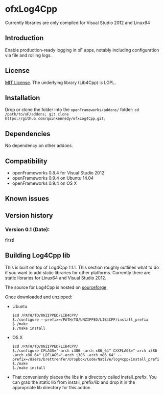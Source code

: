 ofxLog4Cpp
=====================================

Currently libraries are only compiled for Visual Studio 2012 and Linux64

Introduction
------------
Enable production-ready logging in oF apps, notably including configuration via file and rolling logs.

License
-------
[MIT License](https://en.wikipedia.org/wiki/MIT_License). The underlying library (Lib4Cpp) is LGPL.

Installation
------------
Drop or clone the folder into the `openFrameworks/addons/` folder: `cd /path/to/oF/addons; git clone https://github.com/quinkennedy/ofxLog4Cpp.git;`

Dependencies
------------
No dependency on other addons.

Compatibility
------------

* openFrameworks 0.8.4 for Visual Studio 2012
* openFrameworks 0.9.4 on Ubuntu 14.04
* openFrameworks 0.9.4 on OS X

Known issues
------------

Version history
------------
### Version 0.1 (Date):
first!

Building Log4Cpp lib
------------
This is built on top of Log4Cpp 1.1.1. This section roughly outlines what to do if you want to add static libraries for other platforms. Currently there are static libraries for Linux64 and Visual Studio 2012.

The source for Log4Cpp is hosted on [sourceforge](https://sourceforge.net/projects/log4cpp/files/)

Once downloaded and unzipped:
* Ubuntu

	```
	$cd /PATH/TO/UNZIPPED/LIB4CPP/
	$./configure --prefix=/PATH/TO/UNZIPPED/LIB4CPP/install_prefix
	$./make
	$./make install
	```
* OS X
	```
	$cd /PATH/TO/UNZIPPED/LIB4CPP/
	$./configure CFLAGS="-arch i386 -arch x86_64" CXXFLAGS="-arch i386 -arch x86_64" LDFLAGS="-arch i386 -arch x86_64" --prefix=/Users/brettrenfer/Dropbox/Code/Native/log4cpp/install_prefix
	$./make
	$./make install
	````

* That conveniently places the libs in a directory called install_prefix. You can grab the static lib from install_prefix/lib and drop it in the appropriate lib directory for this addon.
